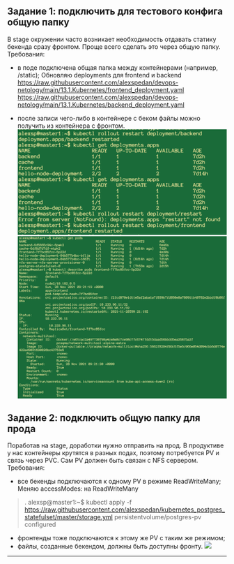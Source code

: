 ## Задание 1: подключить для тестового конфига общую папку
В stage окружении часто возникает необходимость отдавать статику бекенда сразу фронтом. Проще всего сделать это через общую папку. Требования:
* в поде подключена общая папка между контейнерами (например, /static);
Обновляю deployments для frontend и backend
https://raw.githubusercontent.com/alexspedan/devops-netology/main/13.1.Kubernetes/frontend_deployment.yaml
https://raw.githubusercontent.com/alexspedan/devops-netology/main/13.1.Kubernetes/backend_deployment.yaml

* после записи чего-либо в контейнере с беком файлы можно получить из контейнера с фронтом.
![](https://github.com/alexspedan/devops-netology/raw/main/13.2.PVC/13.2p1.png)
![](https://github.com/alexspedan/devops-netology/raw/main/13.2.PVC/13.2p2.png)

## Задание 2: подключить общую папку для прода
Поработав на stage, доработки нужно отправить на прод. В продуктиве у нас контейнеры крутятся в разных подах, поэтому потребуется PV и связь через PVC. Сам PV должен быть связан с NFS сервером. Требования:
* все бекенды подключаются к одному PV в режиме ReadWriteMany;
Меняю accessModes: на ReadWriteMany
>.  alexsp@master1:~$ kubectl apply -f https://raw.githubusercontent.com/alexspedan/kubernetes_postgres_statefulset/master/storage.yml
persistentvolume/postgres-pv configured
* фронтенды тоже подключаются к этому же PV с таким же режимом;
* файлы, созданные бекендом, должны быть доступны фронту.
![](https://github.com/alexspedan/devops-netology/raw/main/13.2.PVC/13.2p3.png)
---
